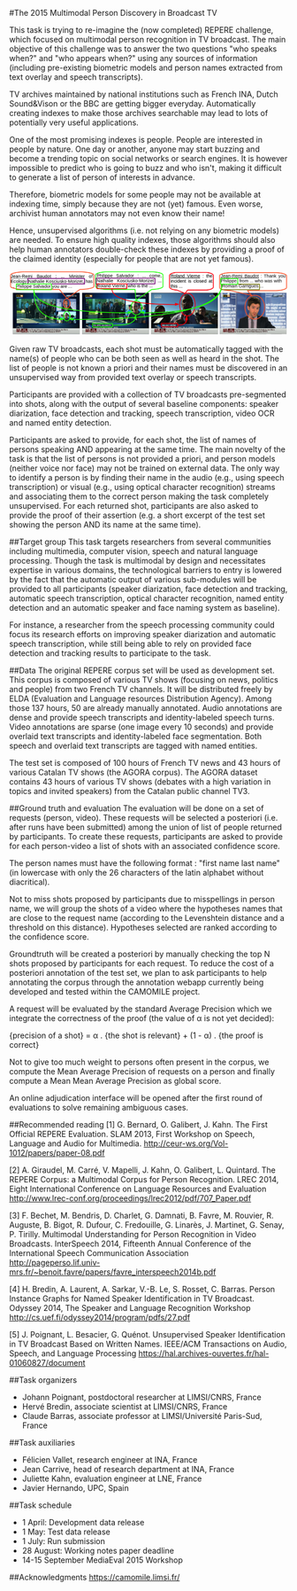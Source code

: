 #The 2015 Multimodal Person Discovery in Broadcast TV

This task is trying to re-imagine the (now completed) REPERE challenge, which focused on multimodal person recognition in TV broadcast. The main objective of this challenge was to answer the two questions "who speaks when?" and "who appears when?" using any sources of information (including pre-existing biometric models and person names extracted from text overlay and speech transcripts).

TV archives maintained by national institutions such as French INA, Dutch Sound&Vison or the BBC are getting bigger everyday. Automatically creating indexes to make those archives searchable may lead to lots of potentially very useful applications.

One of the most promising indexes is people. People are interested in people by nature. One day or another, anyone may start buzzing and become a trending topic on social networks or search engines. It is however impossible to predict who is going to buzz and who isn't, making it difficult to generate a list of person of interests in advance.

Therefore, biometric models for some people may not be available at indexing time, simply because they are not (yet) famous. Even worse, archivist human annotators may not even know their name! 

Hence, unsupervised algorithms (i.e. not relying on any biometric models) are needed. To ensure high quality indexes, those algorithms should also help human annotators double-check these indexes by providing a proof of the claimed identity (especially for people that are not yet famous).

![Propagation](propagation.png)

Given raw TV broadcasts, each shot must be automatically tagged with the name(s) of people who can be both seen as well as heard in the shot. The list of people is not known a priori and their names must be discovered in an unsupervised way from provided text overlay or speech transcripts. 

Participants are provided with a collection of TV broadcasts pre-segmented into shots, along with the output of several baseline components: speaker diarization, face detection and tracking, speech transcription, video OCR and named entity detection. 

Participants are asked to provide, for each shot, the list of names of persons speaking AND appearing at the same time. The main novelty of the task is that the list of persons is not provided a priori, and person models (neither voice nor face) may not be trained on external data. The only way to identify a person is by finding their name in the audio (e.g., using speech transcription) or visual (e.g., using optical character recognition) streams and associating them to the correct person making the task completely unsupervised. For each returned shot, participants are also asked to provide the proof of their assertion (e.g. a short excerpt of the test set showing the person AND its name at the same time).

##Target group
This task targets researchers from several communities including multimedia, computer vision, speech and natural language processing. Though the task is multimodal by design and necessitates expertise in various domains, the technological barriers to entry is lowered by the fact that the automatic output of various sub-modules will be provided to all participants (speaker diarization, face detection and tracking, automatic speech transcription, optical character recognition, named entity detection and an automatic speaker and face naming system as baseline).

For instance, a researcher from the speech processing community could focus its research efforts on improving speaker diarization and automatic speech transcription, while still being able to rely on provided face detection and tracking results to participate to the task.

##Data
The original REPERE corpus set will be used as development set. This corpus is composed of various TV shows (focusing on news, politics and people) from two French TV channels. It will be distributed freely by ELDA (Evaluation and Language resources Distribution Agency). Among those 137 hours, 50 are already manually annotated. Audio annotations are dense and provide speech transcripts and identity-labeled speech turns. Video annotations are sparse (one image every 10 seconds) and provide overlaid text transcripts and identity-labeled face segmentation. Both speech and overlaid text transcripts are tagged with named entities.

The test set is composed of 100 hours of French TV news and 43 hours of various Catalan TV shows (the AGORA corpus). The AGORA dataset contains 43 hours of various TV shows (debates with a high variation in topics and invited speakers) from the Catalan public channel TV3. 

##Ground truth and evaluation
The evaluation will be done on a set of requests (person, video). These requests will be selected a posteriori (i.e. after runs have been submitted) among the union of list of people returned by participants. To create these requests, participants are asked to provide for each person-video a list of shots with an associated confidence score.
 
The person names must have the following format : "first name last name" (in lowercase with only the 26 characters of the latin alphabet without diacritical).

Not to miss shots proposed by participants due to misspellings in person name, we will group the shots of a video where the hypotheses names that are close to the request name (according to the Levenshtein distance and a threshold on this distance). Hypotheses selected are ranked according to the confidence score. 

Groundtruth will be created a posteriori by manually checking the top N shots proposed by participants for each request. To reduce the cost of a posteriori annotation of the test set, we plan to ask participants to help annotating the corpus through the annotation webapp currently being developed and tested within the CAMOMILE project. 

A request will be evaluated by the standard Average Precision which we integrate the correctness of the proof (the value of α is not yet decided): 

{precision of a shot}  = α . {the shot is relevant} + (1 - α) . {the proof is correct}

Not to give too much weight to persons often present in the corpus, we compute the Mean Average Precision of requests on a person and finally compute a Mean Mean Average Precision as global score.

An online adjudication interface will be opened after the first round of evaluations to solve remaining ambiguous cases.

##Recommended reading
[1] G. Bernard, O. Galibert, J. Kahn. The First Official REPERE Evaluation. SLAM 2013, First Workshop on Speech, Language and Audio for Multimedia. 
http://ceur-ws.org/Vol-1012/papers/paper-08.pdf

[2] A. Giraudel, M. Carré, V. Mapelli, J. Kahn, O. Galibert, L. Quintard. The REPERE Corpus: a Multimodal Corpus for Person Recognition. LREC 2014, Eight International Conference on Language Resources and Evaluation  
http://www.lrec-conf.org/proceedings/lrec2012/pdf/707_Paper.pdf

[3] F. Bechet, M. Bendris, D. Charlet, G. Damnati, B. Favre, M. Rouvier, R. Auguste, B. Bigot, R. Dufour, C. Fredouille, G. Linarès, J. Martinet, G. Senay, P. Tirilly. Multimodal Understanding for Person Recognition in Video Broadcasts. InterSpeech 2014, Fifteenth Annual Conference of the International Speech Communication Association  
http://pageperso.lif.univ-mrs.fr/~benoit.favre/papers/favre_interspeech2014b.pdf

[4] H. Bredin, A. Laurent, A. Sarkar, V.-B. Le, S. Rosset, C. Barras. Person Instance Graphs for Named Speaker Identification in TV Broadcast. Odyssey 2014, The Speaker and Language Recognition Workshop  
http://cs.uef.fi/odyssey2014/program/pdfs/27.pdf

[5] J. Poignant, L. Besacier, G. Quénot. Unsupervised Speaker Identification in TV Broadcast Based on Written Names. IEEE/ACM Transactions on Audio, Speech, and Language Processing 
https://hal.archives-ouvertes.fr/hal-01060827/document

##Task organizers
  * Johann Poignant, postdoctoral researcher at LIMSI/CNRS, France
  * Hervé Bredin, associate scientist at LIMSI/CNRS, France
  * Claude Barras, associate professor at LIMSI/Université Paris-Sud, France

##Task auxiliaries <delete this if you have no auxiliaries>
  * Félicien Vallet, research engineer at INA, France
  * Jean Carrive, head of research department at INA, France
  * Juliette Kahn, evaluation engineer at LNE, France
  * Javier Hernando, UPC, Spain

##Task schedule
 - 1 April: Development data release
 - 1 May: Test data release
 - 1 July: Run submission
 - 28 August: Working notes paper deadline
 - 14-15 September MediaEval 2015 Workshop

##Acknowledgments
https://camomile.limsi.fr/





